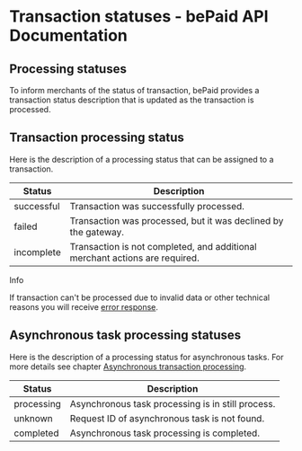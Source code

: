 # Transaction statuses - bePaid API Documentation
Processing statuses
-------------------

To inform merchants of the status of transaction, bePaid provides a transaction status description that is updated as the transaction is processed.

Transaction processing status
-----------------------------

Here is the description of a processing status that can be assigned to a transaction.


|Status    |Description                                                                |
|----------|---------------------------------------------------------------------------|
|successful|Transaction was successfully processed.                                    |
|failed    |Transaction was processed, but it was declined by the gateway.             |
|incomplete|Transaction is not completed, and additional merchant actions are required.|


Info

If transaction can't be processed due to invalid data or other technical reasons you will receive [error response](https://docs.bepaid.by/en/integration/card_api/error_response/).

Asynchronous task processing statuses
-------------------------------------

Here is the description of a processing status for asynchronous tasks. For more details see chapter [Asynchronous transaction processing](https://docs.bepaid.by/en/integration/card_api/asynchronous/).


|Status    |Description                                      |
|----------|-------------------------------------------------|
|processing|Asynchronous task processing is in still process.|
|unknown   |Request ID of asynchronous task is not found.    |
|completed |Asynchronous task processing is completed.       |
